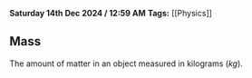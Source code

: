 **Saturday 14th Dec 2024 / 12:59 AM**
**Tags:** [[Physics]]
## Mass
The amount of matter in an object measured in kilograms ($kg$).